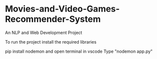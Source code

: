 # Movies-and-Video-Games-Recommender-System
An NLP and Web Development Project

To run the project install the required libraries

pip install nodemon and open terminal in vscode
Type "nodemon app.py"
